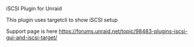 iSCSI Plugin for Unraid

This plugin uses targetcli to show iSCSI setup

Support page is here
https://forums.unraid.net/topic/98483-plugins-iscsi-gui-and-iscsi-target/

